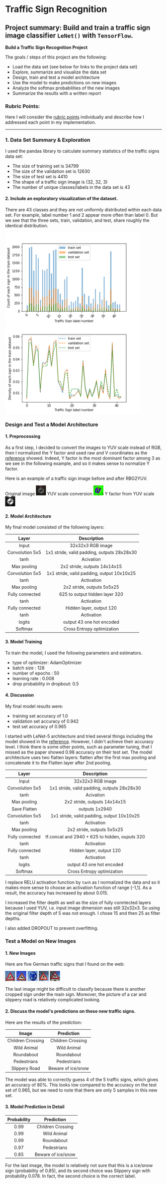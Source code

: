 # Traffic Sign Recognition
Project summary: 
Build and train a traffic sign image classifier `LeNet()` with `TensorFlow`.
---
**Build a Traffic Sign Recognition Project**

The goals / steps of this project are the following:
 * Load the data set (see below for links to the project data set)
 * Explore, summarize and visualize the data set
 * Design, train and test a model architecture
 * Use the model to make predictions on new images
 * Analyze the softmax probabilities of the new images
 * Summarize the results with a written report


[//]: # (Image References)

[image1]: ./examples/no_processing.jpg "Visualization"
[image2]: ./examples/y_factor.jpg "Grayscaling"
[image3]: ./examples/rgb2yuv.jpg "RGB to YUV Conversion"
[image4]: ./examples/children_28.jpg "Traffic Sign 1"
[image5]: ./examples/animal_31.jpg "Traffic Sign 2"
[image6]: ./examples/roundabout_40.jpg "Traffic Sign 3"
[image7]: ./examples/Pedestrians_27.jpg "Traffic Sign 4"
[image8]: ./examples/slippery_23.jpg "Traffic Sign 5"
[image10]: ./Dataset_label_counts.png "Data set label counts"
[image11]: ./Dataset_label_density.png "Data set label distribution"

### Rubric Points:
Here I will consider the [rubric points](https://review.udacity.com/#!/rubrics/481/view) individually and describe how I addressed each point in my implementation.  

---
### 1. Data Set Summary & Exploration

I used the pandas library to calculate summary statistics of the traffic
signs data set:

* The size of training set is 34799
* The size of the validation set is 12630
* The size of test set is 4410
* The shape of a traffic sign image is (32, 32, 3)
* The number of unique classes/labels in the data set is 43

#### 2. Include an exploratory visualization of the dataset.

There are 43 classes and they are not uniformly distributed within each data set. For example, label number 1 and 2 appear more often than label 0. But we see that the three sets, train, validation, and test, share roughly the identical distribution.

![alt text][image10]
![alt text][image11]

### Design and Test a Model Architecture

#### 1. Preprocessing

As a first step, I decided to convert the images to YUV scale instead of RGB, then I normalized the Y factor and used raw and V coordinates as the [reference](yann.lecun.com/exdb/publis/pdf/sermanet-ijcnn-11.pdf) showed. Indeed, Y factor is the most dominant factor among 3 as we see in the following example, and so it makes sense to normalize Y factor.

Here is an example of a traffic sign image before and after RBG2YUV.

Original image
![alt text][image1]
YUV scale conversion
![alt text][image3]
Y factor from YUV scale
![alt text][image2]


#### 2. Model Architecture 

My final model consisted of the following layers:

| Layer         		|     Description	        					| 
|:---------------------:|:---------------------------------------------:| 
| Input         		| 32x32x3 RGB image   							| 
| Convolution 5x5     	| 1x1 stride, valid padding, outputs 28x28x30 	|
| tanh  				| Acivation										|
| Max pooling	      	| 2x2 stride,  outputs 14x14x15				    |
| Convolution 5x5       | 1x1 stride, valid padding, output 10x10x25    |
| tanh           	    | Activation  									|
| Max pooling	      	| 2x2 stride,  outputs 5x5x25				    |
| Fully connected		| 625 to output hidden layer 320        		|	
| tanh           	    | Activation  									|
| Fully connected		| Hidden layer, output 120                      |
| tanh           	    | Activation  									|
| logits        		| output 43 one hot encoded                     |
| Softmax				| Cross Entropy optimization   					|


#### 3. Model Training 

To train the model, I used the following parameters and estimators.

 * type of optimizer: AdamOptimizer
 * batch size : 128
 * number of epochs : 50
 * learning rate : 0.008
 * drop probability in dropbout: 0.5 


#### 4. Discussion

My final model results were:
 * training set accuracy of 1.0
 * validation set accuracy of 0.942 
 * test set accuracy of 0.965

I started with LeNet-5 architecture and tried several things including the model showed in the [reference](yann.lecun.com/exdb/publis/pdf/sermanet-ijcnn-11.pdf). However, I didn't achieve their accuracy level. I think there is some other points, such as parameter tuning, that I missed as the paper showed 0.98 accuracy on their test set.
The model architecture uses two flatten layers: flatten after the first max pooling and concatenate it to the Flatten layer after 2nd pooling. 

| Layer         		|     Description	        					| 
|:---------------------:|:---------------------------------------------:| 
| Input         		| 32x32x3 RGB image   							| 
| Convolution 5x5     	| 1x1 stride, valid padding, outputs 28x28x30 	|
| tanh  				| Acivation										|
| Max pooling	      	| 2x2 stride,  outputs 14x14x15				    |
| Save Flatten 			| outputs 1x2940                                |
| Convolution 5x5       | 1x1 stride, valid padding, output 10x10x25    |
| tanh           	    | Activation  									|
| Max pooling	      	| 2x2 stride,  outputs 5x5x25				    |
| Fully connected		| tf.concat and 2940 + 625 to hidden, ouputs 320|
| tanh           	    | Activation  									|
| Fully connected		| Hidden layer, output 120                      |
| tanh           	    | Activation  									|
| logits        	    | output 43 one hot encoded                     |
| Softmax				| Cross Entropy optimization   					|

 
I replace RELU activation function by `tanh` as I normalized the data and so it makes more sense to choose an activation function of range [-1,1]. As a result, the accuracy has increased by about 0.015.

I increased the filter depth as well as the size of fully conntected layers because I used YUV, i.e. input image dimension was still 32x32x3. So using the original filter depth of 5 was not enough. I chose 15 and then 25 as filter depths.

I also added DROPOUT to prevent overfitting.

### Test a Model on New Images

#### 1. New Images
Here are five German traffic signs that I found on the web:

![alt text][image4] ![alt text][image5] ![alt text][image6] 
![alt text][image7] ![alt text][image8]

The last image might be difficult to classify because there is another cropped sign under the main sign. Moreover, the picture of a car and slippery road is relatively complicated looking.

#### 2. Discuss the model's predictions on these new traffic signs.

Here are the results of the prediction:

| Image			        |     Prediction	        					| 
|:---------------------:|:---------------------------------------------:| 
| Children Crossing  	| Children Crossing  							| 
| Wild Animal   		| Wild Animal									|
| Roundabout			| Roundabout									|
| Pedestrians     		| Pedestrians					 				|
| Slippery Road			| Beware of ice/snow   							|



The model was able to correctly guess 4 of the 5 traffic signs, which gives an accuracy of 80%. This looks low compared to the accuracy on the test set of 0.965, but we need to note that there are only 5 samples in this new set.

#### 3. Model Prediction in Detail


| Probability         	|     Prediction	        					| 
|:---------------------:|:---------------------------------------------:| 
| 0.99 				  	| Children Crossing  							| 
| 0.99          		| Wild Animal									|
| 0.99      			| Roundabout									|
| 0.97          		| Pedestrians					 				|
| 0.85      			| Beware of ice/snow   							|


For the last image, the model is relatively not sure that this is a ice/snow sign (probability of 0.85), and its second choice was Slippery sign with probability 0.078. In fact, the second choice is the correct label.


